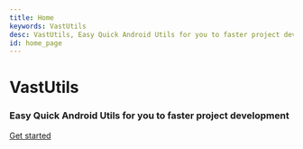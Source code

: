 ```yaml
---
title: Home
keywords: VastUtils
desc: VastUtils, Easy Quick Android Utils for you to faster project development.
id: home_page
---
```





<div>
    <h1><span>VastUtils</span></h1>
    <h3>Easy Quick Android Utils for you to faster project development</h3>
</div>
<div id="big_btn_wrapper">
    <div class="big_btn">
        <a href="/get_started/zh/">Get started</a>
    </div>
</div>
